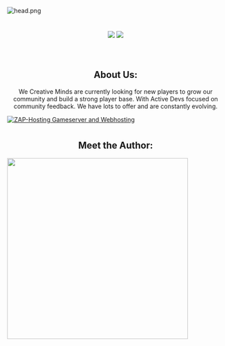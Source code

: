 ![head.png](https://i.imgur.com/txfHvk7.png)
#

<p align="center">
<a href="https://discord.gg/FJVc4cFy6R"><img src="https://img.shields.io/discord/979284356730327070?color=d63f50&label=Our%20Discord%21&labelColor=000000&logo=discord&logoColor=FFFFFF&style=flat-square"></a>
<a href="https://github.com/priyanshumay"><img src="https://shields-io-visitor-counter.herokuapp.com/badge?page=MB-Development2022&label=Visitors&labelColor=000000&logo=GitHub&logoColor=FFFFFF&color=d63f50&style=flat-square"></a>
</p><br>

<!-- <p align="center">
<a href="https://https://github.com/TehGuardian/qb-truckerjob"><img src="https://img.shields.io/badge/-Latest%20Release-000000?style=flat-square&logo=github&logoColor=white"></a>
</p> -->

#

<h2 align="center"> About Us:</h2>
<p align="center">
We Creative Minds are currently looking for new players to grow our community 
and build a strong player base. With Active Devs focused on community feedback. 
We have lots to offer and are constantly evolving.
</p>

<a href="https://zap-hosting.com/a/2fde2484fa5e061076aaefb6b5abc54f1a99f392"><img src="https://zap-hosting.com/interface/download/images.php?type=affiliate&id=250538" alt="ZAP-Hosting Gameserver and Webhosting"></a>
#

<h2 align="center"> Meet the Author:</h2>
<a href=https://github.com/TehGuardian><img width="420" src=https://github-readme-stats.vercel.app/api?username=TehGuardian&count_private=true&include_all_commits=true&show_icons=true&title_color=ff4b60&text_color=ffffff&icon_color=ff4b60&hide_border=false&bg_color=000000&layout=compact&
</p>
